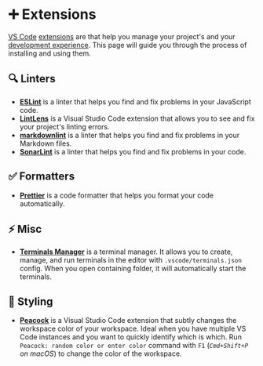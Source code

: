 # ➕ Extensions

[VS Code](https://code.visualstudio.com/) [extensions](https://marketplace.visualstudio.com/vscode) are that help you manage your project's and your [development experience](https://github.blog/enterprise-software/collaboration/developer-experience-what-is-it-and-why-should-you-care/). This page will guide you through the process of installing and using them.

## 🔍 Linters

- **[ESLint](https://marketplace.visualstudio.com/items?itemName=dbaeumer.vscode-eslint)** is a linter that helps you find and fix problems in your JavaScript code.
- **[LintLens](https://marketplace.visualstudio.com/items?itemName=ghmcadams.lintlens)** is a Visual Studio Code extension that allows you to see and fix your project's linting errors.
- **[markdownlint](https://marketplace.visualstudio.com/items?itemName=DavidAnson.vscode-markdownlint)** is a linter that helps you find and fix problems in your Markdown files.
- **[SonarLint](https://marketplace.visualstudio.com/items?itemName=SonarSource.sonarlint-vscode)** is a linter that helps you find and fix problems in your code.

## ✅ Formatters

- **[Prettier](https://marketplace.visualstudio.com/items?itemName=esbenp.prettier-vscode)** is a code formatter that helps you format your code automatically.

## ⚡ Misc

- **[Terminals Manager](https://marketplace.visualstudio.com/items?itemName=fabiospampinato.vscode-terminals)** is a terminal manager. It allows you to create, manage, and run terminals in the editor with `.vscode/terminals.json` config. When you open containing folder, it will automatically start the terminals.

## 🌈 Styling

- **[Peacock](https://marketplace.visualstudio.com/items?itemName=johnpapa.vscode-peacock)** is a Visual Studio Code extension that subtly changes the workspace color of your workspace. Ideal when you have multiple VS Code instances and you want to quickly identify which is which. Run `Peacock: random color or enter color` command with `F1` (*`Cmd+Shift+P` on macOS*) to change the color of the workspace.
